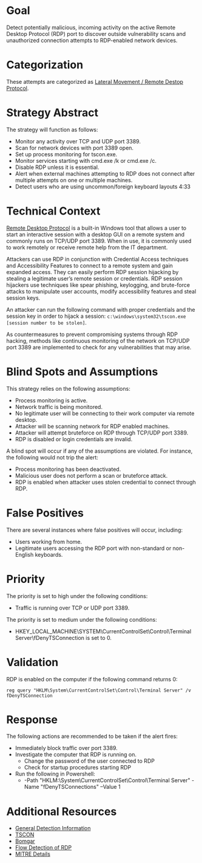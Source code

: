 # Goal
Detect potentially malicious, incoming activity on the active Remote Desktop Protocol (RDP) port to discover outside vulnerability scans and unauthorized connection attempts to RDP-enabled network devices. 

# Categorization
These attempts are categorized as [Lateral Movement / Remote Destop Protocol](https://attack.mitre.org/techniques/T1076/).

# Strategy Abstract
The strategy will function as follows:

* Monitor any activity over TCP and UDP port 3389.
* Scan for network devices with port 3389 open.
* Set up process monitoring for tscon.exe.
* Monitor services starting with cmd.exe /k or cmd.exe /c.
* Disable RDP unless it is essential.
* Alert when external machines attempting to RDP does not connect after multiple attempts on one or multiple machines. 
* Detect users who are using uncommon/foreign keyboard layouts 4:33

# Technical Context
[Remote Desktop Protocol](https://docs.microsoft.com/en-us/windows/desktop/termserv/remote-desktop-protocol) is a built-in Windows tool that allows a user to start an interactive session with a desktop GUI on a remote system and commonly runs on TCP/UDP port 3389. When in use, it is commonly used to work remotely or receive remote help from the IT department. 

Attackers can use RDP in conjunction with Credential Access techniques and Accessibility Features to connect to a remote system and gain expanded access. They can easily perform RDP session hijacking by stealing a legitimate user’s remote session or credentials. RDP session hijackers use techniques like spear phishing, keylogging, and brute-force attacks to manipulate user accounts, modify accessibility features and steal session keys.

An attacker can run the following command with proper credentials and the session key in order to hijack a session: ```c:\windows\system32\tscon.exe [session number to be stolen]```. 

As countermeasures to prevent compromising systems through RDP hacking, methods like continuous monitoring of the network on TCP/UDP port 3389 are implemented to check for any vulnerabilities that may arise. 

# Blind Spots and Assumptions
This strategy relies on the following assumptions:

* Process monitoring is active.
* Network traffic is being monitored.
* No legitimate user will be connecting to their work computer via remote desktop.
* Attacker will be scanning network for RDP enabled machines.
* Attacker will attempt bruteforce on RDP through TCP/UDP port 3389.
* RDP is disabled or login credentials are invalid.

A blind spot will occur if any of the assumptions are violated. For instance, the following would not trip the alert:

* Process monitoring has been deactivated.
* Malicious user does not perform a scan or bruteforce attack.
* RDP is enabled when attacker uses stolen credential to connect through RDP.


# False Positives
There are several instances where false positives will occur, including:

* Users working from home.
* Legitimate users accessing the RDP port with non-standard or non-English keyboards.

# Priority
The priority is set to high under the following conditions:

* Traffic is running over TCP or UDP port 3389.

The priority is set to medium under the following conditions:

* HKEY_LOCAL_MACHINE\SYSTEM\CurrentControlSet\Control\Terminal Server\fDenyTSConnection is set to 0.

# Validation
RDP is enabled on the computer if the following command returns 0:

```
reg query "HKLM\System\CurrentControlSet\Control\Terminal Server" /v fDenyTSConnection 
```

# Response
The following actions are recommended to be taken if the alert fires:

* Immediately block traffic over port 3389.
* Investigate the computer that RDP is running on.
  * Change the password of the user connected to RDP
  * Check for startup procedures starting RDP
* Run the following in Powershell:
  * -Path "HKLM:\System\CurrentControlSet\Control\Terminal Server" -Name "fDenyTSConnections" –Value 1

# Additional Resources
* [General Detection Information](https://www.novetta.com/2015/03/advanced-methods-to-detect-advanced-cyber-attacks-rdp-keyboard-layout/)
* [TSCON](https://docs.microsoft.com/en-us/windows-server/administration/windows-commands/tscon)
* [Bomgar](https://www.bomgar.com/remote-support/features/remote-desktop-protocol-rdp)
* [Flow Detection of RDP](https://is.muni.cz/repo/1112279/Flow-based_detection_of_RDP_brute_force-attacks.pdf)
* [MITRE Details](https://attack.mitre.org/techniques/T1076/)
